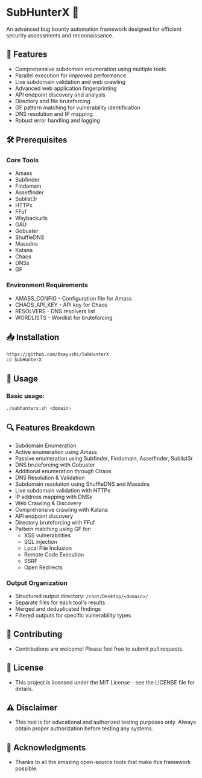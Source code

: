 # SubHunterX 🎯

An advanced bug bounty automation framework designed for efficient security assessments and reconnaissance.

## 🚀 Features

- Comprehensive subdomain enumeration using multiple tools
- Parallel execution for improved performance
- Live subdomain validation and web crawling
- Advanced web application fingerprinting
- API endpoint discovery and analysis
- Directory and file bruteforcing
- GF pattern matching for vulnerability identification
- DNS resolution and IP mapping
- Robust error handling and logging

## 🛠️ Prerequisites

### Core Tools
- Amass
- Subfinder
- Findomain
- Assetfinder
- Sublist3r
- HTTPx
- FFuf
- Waybackurls
- GAU
- Gobuster
- ShuffleDNS
- Massdns
- Katana
- Chaos
- DNSx
- GF

### Environment Requirements
- AMASS_CONFIG - Configuration file for Amass
- CHAOS_API_KEY - API key for Chaos
- RESOLVERS - DNS resolvers list
- WORDLISTS - Wordlist for bruteforcing

## 📥 Installation

```bash
https://github.com/0xayushc/SubHunterX
cd SubHunterX 
```
## 🚀 Usage
### Basic usage:
```Bash
./subhunterx.sh <domain>
```
## 🔍 Features Breakdown
- Subdomain Enumeration
- Active enumeration using Amass
- Passive enumeration using Subfinder, Findomain, Assetfinder, Sublist3r
- DNS bruteforcing with Gobuster
- Additional enumeration through Chaos
- DNS Resolution & Validation
- Subdomain resolution using ShuffleDNS and Massdns
- Live subdomain validation with HTTPx
- IP address mapping with DNSx
- Web Crawling & Discovery
- Comprehensive crawling with Katana
- API endpoint discovery
- Directory bruteforcing with FFuf
- Pattern matching using GF for:
  - XSS vulnerabilities
  - SQL injection
  - Local File Inclusion
  -  Remote Code Execution
  - SSRF
  - Open Redirects
### Output Organization
- Structured output directory: `/root/Desktop/<domain>/`
- Separate files for each tool's results
- Merged and deduplicated findings
- Filtered outputs for specific vulnerability types
## 🤝 Contributing
- Contributions are welcome! Please feel free to submit pull requests.

## 📝 License
- This project is licensed under the MIT License - see the LICENSE file for details.

## ⚠️ Disclaimer
- This tool is for educational and authorized testing purposes only. Always obtain proper authorization before testing any systems.

## 🌟 Acknowledgments
- Thanks to all the amazing open-source tools that make this framework possible.
